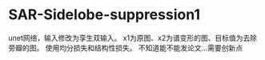 # SAR-Sidelobe-suppression1
unet网络，输入修改为孪生双输入。
x1为原图、x2为谱变形的图、目标值为去除旁瓣的图。
使用均分损失和结构性损失。
不知道能不能发论文...需要创新点
